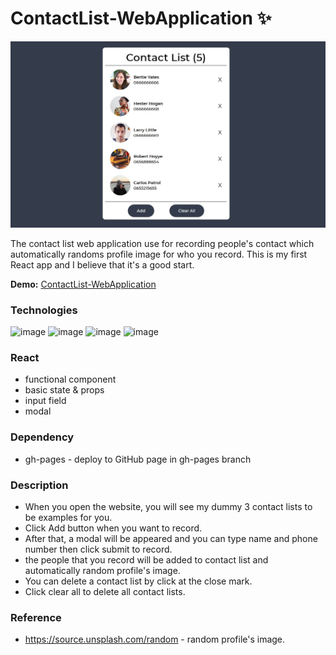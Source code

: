 # ContactList-WebApplication ✨
![image](https://github.com/firstneverrest/ContactList-WebApplication/blob/master/ContactList-thumbnail.jpg)

The contact list web application use for recording people's contact which automatically randoms profile image for who you record. This is my first React app and I believe that it's a good start.

**Demo:** [ContactList-WebApplication](https://firstneverrest.github.io/ContactList-WebApplication/)

### Technologies
![image](https://img.shields.io/badge/React-20232A?style=for-the-badge&logo=react&logoColor=61DAFB)
![image](https://img.shields.io/badge/HTML5-E34F26?style=for-the-badge&logo=html5&logoColor=white)
![image](https://img.shields.io/badge/CSS3-1572B6?style=for-the-badge&logo=css3&logoColor=white)
![image](https://img.shields.io/badge/JavaScript-F7DF1E?style=for-the-badge&logo=javascript&logoColor=black)

### React
- functional component
- basic state & props
- input field
- modal

### Dependency
- gh-pages - deploy to GitHub page in gh-pages branch

### Description
- When you open the website, you will see my dummy 3 contact lists to be examples for you.
- Click Add button when you want to record.
- After that, a modal will be appeared and you can type name and phone number then click submit to record.
- the people that you record will be added to contact list and automatically random profile's image.
- You can delete a contact list by click at the close mark.
- Click clear all to delete all contact lists.

### Reference
- https://source.unsplash.com/random - random profile's image.
